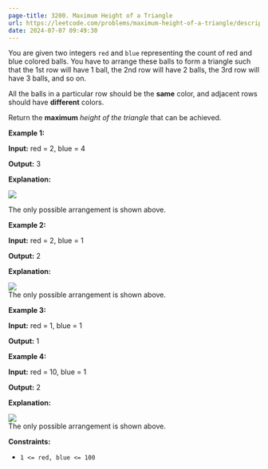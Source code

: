 ```yaml
---
page-title: 3200. Maximum Height of a Triangle
url: https://leetcode.com/problems/maximum-height-of-a-triangle/description/
date: 2024-07-07 09:49:30
---
```

You are given two integers `red` and `blue` representing the count of red and blue colored balls. You have to arrange these balls to form a triangle such that the 1st row will have 1 ball, the 2nd row will have 2 balls, the 3rd row will have 3 balls, and so on.

All the balls in a particular row should be the **same** color, and adjacent rows should have **different** colors.

Return the **maximum** *height of the triangle* that can be achieved.

**Example 1:**

**Input:** red = 2, blue = 4

**Output:** 3

**Explanation:**

![](https://assets.leetcode.com/uploads/2024/06/16/brb.png)

The only possible arrangement is shown above.

**Example 2:**

**Input:** red = 2, blue = 1

**Output:** 2

**Explanation:**

![](https://assets.leetcode.com/uploads/2024/06/16/br.png)  
The only possible arrangement is shown above.

**Example 3:**

**Input:** red = 1, blue = 1

**Output:** 1

**Example 4:**

**Input:** red = 10, blue = 1

**Output:** 2

**Explanation:**

![](https://assets.leetcode.com/uploads/2024/06/16/br.png)  
The only possible arrangement is shown above.

**Constraints:**

-   `1 <= red, blue <= 100`